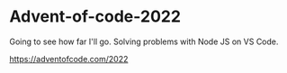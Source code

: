 # Advent-of-code-2022
Going to see how far I'll go. Solving problems with Node JS on VS Code.

https://adventofcode.com/2022
